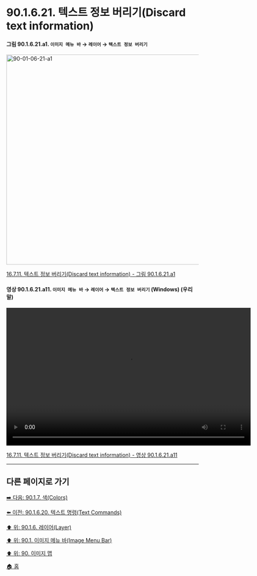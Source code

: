 # 90.1.6.21. 텍스트 정보 버리기(Discard text information)

<a id="90-01-06-21-a1"></a>

#### 그림 90.1.6.21.a1. `이미지 메뉴 바` → `레이어` → `텍스트 정보 버리기`
<img width="970" height="549" alt="90-01-06-21-a1" src="https://github.com/user-attachments/assets/d64e078b-5655-4ff4-b55d-81dd8ddaa804" />

[16.7.11. 텍스트 정보 버리기(Discard text information) - 그림 90.1.6.21.a1](./16-07-11-discard-text-information.md#90-01-06-21-a1)

<a id="90-01-06-21-a11"></a>

#### 영상 90.1.6.21.a11. `이미지 메뉴 바` → `레이어` → `텍스트 정보 버리기` (Windows) (우리말)
<video controls="controls" width="640" height="360" src="https://github.com/user-attachments/assets/20c6fb27-d3d7-4eb3-93ef-3a1e66399e94"></video>

[16.7.11. 텍스트 정보 버리기(Discard text information) - 영상 90.1.6.21.a11](./16-07-11-discard-text-information.md#90-01-06-21-a11)

***

## 다른 페이지로 가기

[➡️ 다음: 90.1.7. 색(Colors)](./90-01-07-00-colors.md)

[⬅️ 이전: 90.1.6.20. 텍스트 명령(Text Commands)](./90-01-06-20-text_commands.md)

[⬆️ 위: 90.1.6. 레이어(Layer)](./90-01-06-00-layer.md)

[⬆️ 위: 90.1. 이미지 메뉴 바(Image Menu Bar)](./90-01-00-image-menu-bar.md)

[⬆️ 위: 90. 이미지 맵](./90-00-image-map.md)

[🏠 홈](./00-home.md)